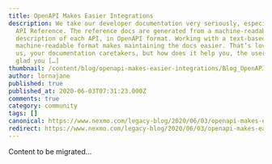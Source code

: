 ```yaml
---
title: OpenAPI Makes Easier Integrations
description: We take our developer documentation very seriously, especially our
  API Reference. The reference docs are generated from a machine-readable
  description of each API, in OpenAPI format. Working with a text-based,
  machine-readable format makes maintaining the docs easier. That’s lovely for
  us, your documentation caretakers, but how does it help you, the user? I’m
  glad you […]
thumbnail: /content/blog/openapi-makes-easier-integrations/Blog_OpenAPI_1200x600.png
author: lornajane
published: true
published_at: 2020-06-03T07:31:23.000Z
comments: true
category: community
tags: []
canonical: https://www.nexmo.com/legacy-blog/2020/06/03/openapi-makes-easier-integrations
redirect: https://www.nexmo.com/legacy-blog/2020/06/03/openapi-makes-easier-integrations
---
```


Content to be migrated...
